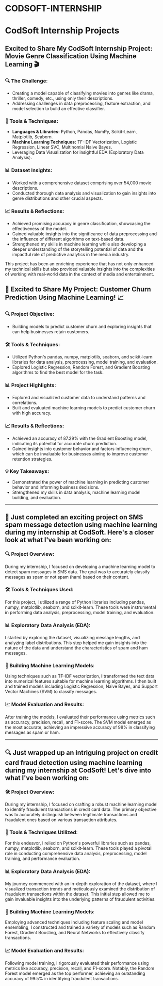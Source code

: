 # CODSOFT-INTERNSHIP

# CodSoft Internship Projects

## Excited to Share My CodSoft Internship Project: Movie Genre Classification Using Machine Learning 🎬

### 🔍 The Challenge:
- Creating a model capable of classifying movies into genres like drama, thriller, comedy, etc., using only their descriptions.
- Addressing challenges in data preprocessing, feature extraction, and model selection to build an effective classifier.

### 🔧 Tools & Techniques:
- **Languages & Libraries:** Python, Pandas, NumPy, Scikit-Learn, Matplotlib, Seaborn.
- **Machine Learning Techniques:** TF-IDF Vectorization, Logistic Regression, Linear SVC, Multinomial Naive Bayes.
- Leveraging Data Visualization for insightful EDA (Exploratory Data Analysis).

### 📊 Dataset Insights:
- Worked with a comprehensive dataset comprising over 54,000 movie descriptions.
- Conducted thorough data analysis and visualization to gain insights into genre distributions and other crucial aspects.

### 📈 Results & Reflections:
- Achieved promising accuracy in genre classification, showcasing the effectiveness of the model.
- Gained valuable insights into the significance of data preprocessing and the influence of different algorithms on text-based data.
- Strengthened my skills in machine learning while also developing a deeper understanding of the storytelling potential of data and the impactful role of predictive analytics in the media industry.

This project has been an enriching experience that has not only enhanced my technical skills but also provided valuable insights into the complexities of working with real-world data in the context of media and entertainment.

## 🚀 Excited to Share My Project: Customer Churn Prediction Using Machine Learning! 📈

### 🔍 Project Objective:
- Building models to predict customer churn and exploring insights that can help businesses retain customers.

### 🛠️ Tools & Techniques:
- Utilized Python's pandas, numpy, matplotlib, seaborn, and scikit-learn libraries for data analysis, preprocessing, model training, and evaluation.
- Explored Logistic Regression, Random Forest, and Gradient Boosting algorithms to find the best model for the task.

### 📊 Project Highlights:
- Explored and visualized customer data to understand patterns and correlations.
- Built and evaluated machine learning models to predict customer churn with high accuracy.

### 📈 Results & Reflections:
- Achieved an accuracy of 87.29% with the Gradient Boosting model, indicating its potential for accurate churn prediction.
- Gained insights into customer behavior and factors influencing churn, which can be invaluable for businesses aiming to improve customer retention strategies.

### 💡 Key Takeaways:
- Demonstrated the power of machine learning in predicting customer behavior and informing business decisions.
- Strengthened my skills in data analysis, machine learning model building, and evaluation.

---

## 📱 Just completed an exciting project on SMS spam message detection using machine learning during my internship at CodSoft. Here's a closer look at what I've been working on:

### 🔍 Project Overview:
During my internship, I focused on developing a machine learning model to detect spam messages in SMS data. The goal was to accurately classify messages as spam or not spam (ham) based on their content.

### 🛠️ Tools & Techniques Used:
For this project, I utilized a range of Python libraries including pandas, numpy, matplotlib, seaborn, and scikit-learn. These tools were instrumental in performing data analysis, preprocessing, model training, and evaluation.

### 📊 Exploratory Data Analysis (EDA):
I started by exploring the dataset, visualizing message lengths, and analyzing label distributions. This step helped me gain insights into the nature of the data and understand the characteristics of spam and ham messages.

### 🤖 Building Machine Learning Models:
Using techniques such as TF-IDF vectorization, I transformed the text data into numerical features suitable for machine learning algorithms. I then built and trained models including Logistic Regression, Naive Bayes, and Support Vector Machines (SVM) to classify messages.

### 📈 Model Evaluation and Results:
After training the models, I evaluated their performance using metrics such as accuracy, precision, recall, and F1-score. The SVM model emerged as the most accurate, achieving an impressive accuracy of 98% in classifying messages as spam or ham.

---

## 🔍 Just wrapped up an intriguing project on credit card fraud detection using machine learning during my internship at CodSoft! Let's dive into what I've been working on:

### 🛠️ Project Overview:
During my internship, I focused on crafting a robust machine learning model to identify fraudulent transactions in credit card data. The primary objective was to accurately distinguish between legitimate transactions and fraudulent ones based on various transaction attributes.

### 🔧 Tools & Techniques Utilized:
For this endeavor, I relied on Python's powerful libraries such as pandas, numpy, matplotlib, seaborn, and scikit-learn. These tools played a pivotal role in conducting comprehensive data analysis, preprocessing, model training, and performance evaluation.

### 📊 Exploratory Data Analysis (EDA):
My journey commenced with an in-depth exploration of the dataset, where I visualized transaction trends and meticulously examined the distribution of fraudulent transactions within the dataset. This initial step allowed me to gain invaluable insights into the underlying patterns of fraudulent activities.

### 🤖 Building Machine Learning Models:
Employing advanced techniques including feature scaling and model ensembling, I constructed and trained a variety of models such as Random Forest, Gradient Boosting, and Neural Networks to effectively classify transactions.

### 📈 Model Evaluation and Results:
Following model training, I rigorously evaluated their performance using metrics like accuracy, precision, recall, and F1-score. Notably, the Random Forest model emerged as the top performer, achieving an outstanding accuracy of 99.5% in identifying fraudulent transactions.
